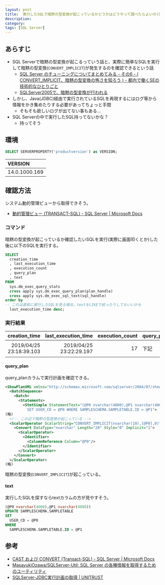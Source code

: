```yaml
---
layout: post
title:  実行したSQLで暗黙の型変換が起こっているかどうかはどうやって調べたらよいの(SQL Server)
description: 
category: 
tags: [SQL Server]
---
```


## あらすじ

- SQL Serverで暗黙の型変換が起こるっていう話と、実際に簡単なSQLを実行して暗黙の型変換(`CONVERT_IMPLICIT`)が発生するのを確認できるという話
    - [SQL Server のチューニングについてまとめてみる - その6 - ( CONVERT_IMPLICIT、暗黙の型変換の怖さを知ろう ) - 都内で働くSEの技術的なひとりごと](http://ryuchan.hatenablog.com/entry/2014/09/07/082145)
    - [SQLServer2005で、暗黙の型変換が行われる](http://blogs.wankuma.com/mrt/archive/2008/03/12/127360.aspx)
- しかし、Java(JDBC)経由で実行されているSQLを再現するにはログ等から情報をかき集めたりする必要があってちょっと手間
    - そもそも欲しいログが出てない事もある…
- SQL Serverの中で実行したSQL持ってないかな？
    - 持ってそう

## 環境

```sql
SELECT SERVERPROPERTY('productversion') as VERSION;
```

|VERSION|
|:---|
|14.0.1000.169|

## 確認方法

システム動的管理ビューから取得できそう。

- [動的管理ビュー (TRANSACT-SQL) - SQL Server | Microsoft Docs](https://docs.microsoft.com/ja-jp/sql/relational-databases/system-dynamic-management-views/system-dynamic-management-views?view=sql-server-2017)

### コマンド

暗黙の型変換が起こっているか確認したいSQLを実行(実際に画面叩くとか)した後に以下のSQLを実行する。

```sql
SELECT
  creation_time
  , last_execution_time
  , execution_count
  , query_plan
  , text 
FROM
  sys.dm_exec_query_stats 
  cross apply sys.dm_exec_query_plan(plan_handle) 
  cross apply sys.dm_exec_sql_text(sql_handle) 
order by
-- これは直前に実行したSQLを見る場合。textをLIKEで絞ったりしてもいいかも
  last_execution_time desc; 
```

### 実行結果

|creation_time|last_execution_time|execution_count|query_plan|text|
|---:|---:|---:|:---|:---|
|2019/04/25 23:18:39.103|2019/04/25 23:22:29.197|17|下記|下記|

#### query_plan

query_planカラムで実行計画を確認できる。

```xml
<ShowPlanXML xmlns="http://schemas.microsoft.com/sqlserver/2004/07/showplan" Version="1.6" Build="14.0.1000.169">
  <BatchSequence>
    <Batch>
      <Statements>
        <StmtSimple StatementText="(@P0 nvarchar(4000),@P1 nvarchar(4000))UPDATE SAMPLESCHEMA.SAMPLETABLE 
          SET USER_CD = @P0 WHERE SAMPLESCHEMA.SAMPLETABLE.ID = @P1">
(略)
  <!-- この辺で暗黙の型変換が起こっている -->
  <ScalarOperator ScalarString="CONVERT_IMPLICIT(nvarchar(10),[@P0],0)">
    <Convert DataType="nvarchar" Length="20" Style="0" Implicit="1">
      <ScalarOperator>
        <Identifier>
          <ColumnReference Column="@P0"/>
        </Identifier>
      </ScalarOperator>
    </Convert>
  </ScalarOperator>
(略)
```

暗黙の型変換(`CONVERT_IMPLICIT`)が起こっている。

#### text

実行したSQLを探すならtextカラムの方が見やすそう。

```sql
(@P0 nvarchar(4000),@P1 nvarchar(4000))
UPDATE SAMPLESCHEMA.SAMPLETABLE 
SET
  USER_CD = @P0 
WHERE
  SAMPLESCHEMA.SAMPLETABLE.ID = @P1 
```

## 参考

- [CAST および CONVERT (Transact-SQL) - SQL Server | Microsoft Docs](https://docs.microsoft.com/ja-jp/sql/t-sql/functions/cast-and-convert-transact-sql?view=sql-server-2017#implicit-conversions)
- [MasayukiOzawa/SQLServer-Util: SQL Server の各種情報を取得するためのユーティリティ](https://github.com/MasayukiOzawa/SQLServer-Util)
- [SQLServer-JDBC実行計画の取得 | UNITRUST](https://www.unitrust.co.jp/3210)
